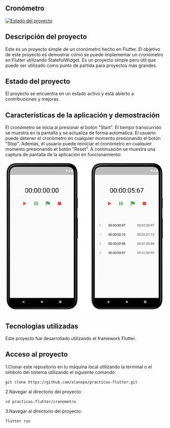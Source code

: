 ## Cronómetro
[![Estado del proyecto](https://img.shields.io/badge/Estado-Activo-brightgreen)](https://github.com/alanxpo/practicas-flutter/tree/master/cronometro)

## Descripción del proyecto
Este es un proyecto simple de un cronómetro hecho en Flutter. El objetivo de este proyecto es demostrar cómo se puede implementar un cronómetro en Flutter utilizando StatefulWidget. Es un proyecto simple pero útil que puede ser utilizado como punto de partida para proyectos más grandes.

## Estado del proyecto
El proyecto se encuentra en un estado activo y está abierto a contribuciones y mejoras.

## Características de la aplicación y demostración
El cronómetro se inicia al presionar el botón "Start". El tiempo transcurrido se muestra en la pantalla y se actualiza de forma automatica. El usuario puede detener el cronómetro en cualquier momento presionando el botón "Stop". Además, el usuario puede reiniciar el cronómetro en cualquier momento presionando el botón "Reset". 
A continuación se muestra una captura de pantalla de la aplicación en funcionamiento:

![Descripción de la imagen](./screenshots/cronometro.png)

## Tecnologías utilizadas
Este proyecto fue desarrollado utilizando el framework Flutter.

## Acceso al proyecto
1.Clonar este repositorio en tu máquina local utilizando la terminal o el símbolo del sistema utilizando el siguiente comando:
```
git clone https://github.com/alanxpo/practicas-flutter.git
```
2.Navegar al directorio del proyecto:
```
cd practicas-flutter/cronometro
```
3.Navegar al directorio del proyecto:
```
flutter run
```
